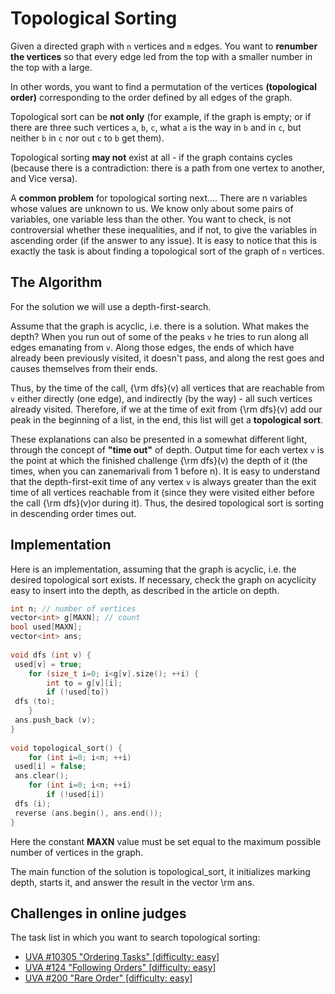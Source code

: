 <!--?title Topological Sorting -->
#  Topological Sorting

Given a directed graph with `n` vertices and `m` edges. You want to **renumber the vertices** so that every edge led from the top with a smaller number in the top with a large.

In other words, you want to find a permutation of the vertices **(topological order)** corresponding to the order defined by all edges of the graph.

Topological sort can be **not only** (for example, if the graph is empty; or if there are three such vertices `a`, `b`, `c`, what `a` is the way in `b` and in `c`, but neither `b` in `c` nor out `c` to `b` get them).

Topological sorting **may not** exist at all - if the graph contains cycles (because there is a contradiction: there is a path from one vertex to another, and Vice versa).

A **common problem** for topological sorting next.... There are n variables whose values are unknown to us. We know only about some pairs of variables, one variable less than the other. You want to check, is not controversial whether these inequalities, and if not, to give the variables in ascending order (if the answer to any issue). It is easy to notice that this is exactly the task is about finding a topological sort of the graph of `n` vertices.

## The Algorithm

For the solution we will use a depth-first-search.

Assume that the graph is acyclic, i.e. there is a solution. What makes the depth? When you run out of some of the peaks `v` he tries to run along all edges emanating from `v`. Along those edges, the ends of which have already been previously visited, it doesn't pass, and along the rest goes and causes themselves from their ends.

Thus, by the time of the call, {\rm dfs}(v) all vertices that are reachable from `v` either directly (one edge), and indirectly (by the way) - all such vertices already visited. Therefore, if we at the time of exit from {\rm dfs}(v) add our peak in the beginning of a list, in the end, this list will get a **topological sort**.

These explanations can also be presented in a somewhat different light, through the concept of **"time out"** of depth. Output time for each vertex `v` is the point at which the finished challenge {\rm dfs}(v) the depth of it (the times, when you can zanemarivali from 1 before n). It is easy to understand that the depth-first-exit time of any vertex `v` is always greater than the exit time of all vertices reachable from it (since they were visited either before the call {\rm dfs}(v)or during it). Thus, the desired topological sort is sorting in descending order times out.

## Implementation

Here is an implementation, assuming that the graph is acyclic, i.e. the desired topological sort exists. If necessary, check the graph on acyclicity easy to insert into the depth, as described in the article on depth.

```C++
int n; // number of vertices
vector<int> g[MAXN]; // count
bool used[MAXN];
vector<int> ans;
 
void dfs (int v) {
 used[v] = true;
	for (size_t i=0; i<g[v].size(); ++i) {
		int to = g[v][i];
		if (!used[to])
 dfs (to);
	}
 ans.push_back (v);
}
 
void topological_sort() {
	for (int i=0; i<n; ++i)
 used[i] = false;
 ans.clear();
	for (int i=0; i<n; ++i)
		if (!used[i])
 dfs (i);
 reverse (ans.begin(), ans.end());
}
```

Here the constant **MAXN** value must be set equal to the maximum possible number of vertices in the graph.

The main function of the solution is topological_sort, it initializes marking depth, starts it, and answer the result in the vector \rm ans.

## Challenges in online judges

The task list in which you want to search topological sorting:

- [UVA #10305 "Ordering Tasks" [difficulty: easy]](https://z5h64q92x9.net/proxy_u/ru-en.en/uva.onlinejudge.org/index.php?option=onlinejudge&page=show_problem&problem=1246)
- [UVA #124 "Following Orders" [difficulty: easy]](https://z5h64q92x9.net/proxy_u/ru-en.en/uva.onlinejudge.org/index.php?option=onlinejudge&page=show_problem&problem=60)
- [UVA #200 "Rare Order" [difficulty: easy]](https://z5h64q92x9.net/proxy_u/ru-en.en/uva.onlinejudge.org/index.php?option=onlinejudge&page=show_problem&problem=136)
 
